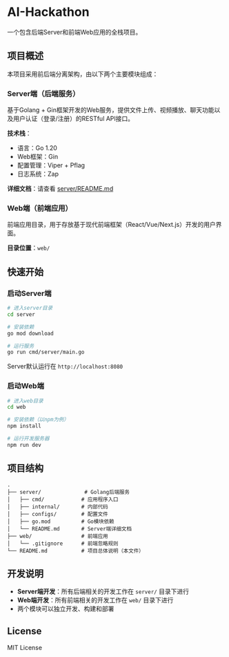 # AI-Hackathon

一个包含后端Server和前端Web应用的全栈项目。

## 项目概述

本项目采用前后端分离架构，由以下两个主要模块组成：

### Server端（后端服务）

基于Golang + Gin框架开发的Web服务，提供文件上传、视频播放、聊天功能以及用户认证（登录/注册）的RESTful API接口。

**技术栈**：
- 语言：Go 1.20
- Web框架：Gin
- 配置管理：Viper + Pflag
- 日志系统：Zap

**详细文档**：请查看 [server/README.md](server/README.md)

### Web端（前端应用）

前端应用目录，用于存放基于现代前端框架（React/Vue/Next.js）开发的用户界面。

**目录位置**：`web/`

## 快速开始

### 启动Server端

```bash
# 进入server目录
cd server

# 安装依赖
go mod download

# 运行服务
go run cmd/server/main.go
```

Server默认运行在 `http://localhost:8080`

### 启动Web端

```bash
# 进入web目录
cd web

# 安装依赖（以npm为例）
npm install

# 运行开发服务器
npm run dev
```

## 项目结构

```
.
├── server/              # Golang后端服务
│   ├── cmd/            # 应用程序入口
│   ├── internal/       # 内部代码
│   ├── configs/        # 配置文件
│   ├── go.mod          # Go模块依赖
│   └── README.md       # Server端详细文档
├── web/                # 前端应用
│   └── .gitignore      # 前端忽略规则
└── README.md           # 项目总体说明（本文件）
```

## 开发说明

- **Server端开发**：所有后端相关的开发工作在 `server/` 目录下进行
- **Web端开发**：所有前端相关的开发工作在 `web/` 目录下进行
- 两个模块可以独立开发、构建和部署

## License

MIT License